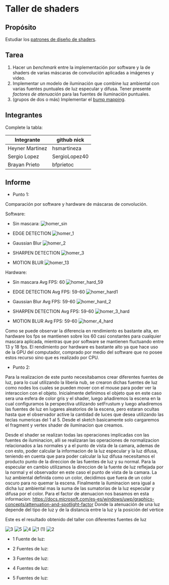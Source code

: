# Taller de shaders

## Propósito

Estudiar los [patrones de diseño de shaders](http://visualcomputing.github.io/Shaders/#/4).

## Tarea

1. Hacer un _benchmark_ entre la implementación por software y la de shaders de varias máscaras de convolución aplicadas a imágenes y video.
2. Implementar un modelo de iluminación que combine luz ambiental con varias fuentes puntuales de luz especular y difusa. Tener presente _factores de atenuación_ para las fuentes de iluminación puntuales.
3. (grupos de dos o más) Implementar el [bump mapping](https://en.wikipedia.org/wiki/Bump_mapping).

## Integrantes

Complete la tabla:

| Integrante | github nick |
|------------|-------------|
| Heyner   Martinez  |hsmartineza  |
| Sergio   Lopez     |SergioLopez40|
| Brayan   Prieto    |bfprietoc|

## Informe

* Punto 1:

Comparación por software y hardware de máscaras de convolución.

Software:

- Sin mascara:
![homer_sin](https://user-images.githubusercontent.com/25939145/60782724-6dc84900-a10d-11e9-8364-73c100dc4c25.png)

- EDGE DETECTION
![homer_1](https://user-images.githubusercontent.com/25939145/60782731-76208400-a10d-11e9-94db-0a9109279b9a.png)

- Gaussian Blur 
![homer_2](https://user-images.githubusercontent.com/25939145/60782732-76208400-a10d-11e9-8af4-876a29b09e3b.png)

- SHARPEN DETECTION
![homer_3](https://user-images.githubusercontent.com/25939145/60782733-76208400-a10d-11e9-8fbc-40d7d6a29e52.png)

- MOTION BLUR
![homer_13](https://user-images.githubusercontent.com/25939145/60782737-76b91a80-a10d-11e9-9751-01ad8c9d49aa.png)

Hardware:
- Sin mascara Avg FPS: 60
![homer_hard_59](https://user-images.githubusercontent.com/25939145/60782740-7751b100-a10d-11e9-8b47-93f9658f33e9.png)

- EDGE DETECTION Avg FPS: 59-60
![homer_hard1](https://user-images.githubusercontent.com/25939145/60782741-7751b100-a10d-11e9-9ecd-d79c31932fe7.png)

- Gaussian Blur Avg FPS: 59-60
![homer_hard_2](https://user-images.githubusercontent.com/25939145/60782739-76b91a80-a10d-11e9-99e6-25fc1263bccf.png)

- SHARPEN DETECTION Avg FPS: 59-60
![homer_3_hard](https://user-images.githubusercontent.com/25939145/60782735-76208400-a10d-11e9-8056-d9936b5fad8b.png)

- MOTION BLUR Avg FPS: 59-60
![homer_4_hard](https://user-images.githubusercontent.com/25939145/60782736-76208400-a10d-11e9-8fd7-ae7a376172ba.png)

Como se puede observar la diferencia en rendimiento es bastante alta, en hardware los fps se mantienen sobre los 60 casi constantes para cualquier mascara aplicada, mientras que por software se mantienen fluctuando entre 13 y 18 fps. El rendimiento por hardware es bastante alto ya que hace uso de la GPU del computador, comprado por medio del software que no posee estos recurso sino que es realizado por CPU.

* Punto 2:

Para la realizacion de este punto necesitabamos crear diferentes fuentes de luz, para lo cual utilizando la liberia nub, se crearon dichas fuentes de luz como nodes los cuales se pueden mover con el mouse para poder ver la interaccion con el objeto.
Inicialmente definimos el objeto que en este caso sera una esfera de color gris y el shader, luego añadiremos la escena en la cual configuramos la perspectiva utilizando setFrustum y luego añadiremos las fuentes de luz en lugares aleatorios de la escena, pero estaran ocultas hasta que el observador active la cantidad de luces que desea utilizando las teclas numericas del 1 al 5. Desde el sketch basicamente solo cargaremos el fragment y vertex shader de iluminacion que creamos. 

Desde el shader se realizan todas las operaciones implicadas con las fuentes de iluminacion, alli se realizaran las operaciones de normalizacion relacionados a las normales y a el punto de vista de la camara, ademas de con esto, poder calcular la informacion de la luz especular y la luz difusa, teniendo en cuenta que para poder calcular la luz difusa necesitamos el producto punto de la direccion de las fuentes de luz y su normal. Para la especular en cambio utilizamos la direccion de la fuente de luz reflejada por la normal y el observador en este caso el punto de vista de la camara.
La luz ambiental definida como un color, decidimos que fuera de un color oscuro para no quemar la escena. Finalmente la iluminacion sera igual a dicha luz ambiental mas la suma de las sumatorias de la luz especular y difusa por el color.
Para el factor de atenuacion nos basamos en esta informacion: 
https://docs.microsoft.com/es-es/windows/uwp/graphics-concepts/attenuation-and-spotlight-factor
Donde la atenuación de una luz depende del tipo de luz y de la distancia entre la luz y la posición del vértice

Este es el resultado obtenido del taller con diferentes fuentes de luz

![3](https://user-images.githubusercontent.com/25939145/61015767-a4db6c00-a352-11e9-92b2-28ac0e921f81.jpg)
![5](https://user-images.githubusercontent.com/25939145/61015768-a4db6c00-a352-11e9-8903-bb0abd2cecad.png)
![4](https://user-images.githubusercontent.com/25939145/61015769-a4db6c00-a352-11e9-812e-27264bfddf7e.png)
![1 (1)](https://user-images.githubusercontent.com/25939145/61015770-a4db6c00-a352-11e9-98d2-1e7302a45593.jpg)
![2](https://user-images.githubusercontent.com/25939145/61015771-a4db6c00-a352-11e9-8048-1ede54d3b439.jpg)



* 1 Fuente de luz:

* 2 Fuentes de luz:

* 3 Fuentes de luz:

* 4 Fuentes de luz:

* 5 Fuentes de luz:


